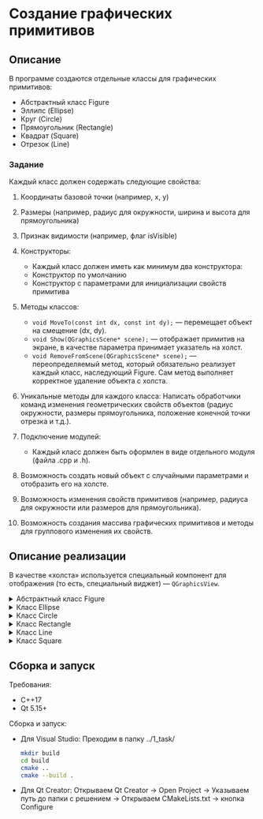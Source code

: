 # Создание графических примитивов

## Описание
В программе создаются отдельные классы для графических примитивов:
* Абстрактный класс Figure
* Эллипс (Ellipse)
* Круг (Circle)
* Прямоугольник (Rectangle)
* Квадрат (Square)
* Отрезок (Line)

### Задание
Каждый класс должен содержать следующие свойства:
1. Координаты базовой точки (например, x, y)
2. Размеры (например, радиус для окружности, ширина и высота для прямоугольника)
3. Признак видимости (например, флаг isVisible)
4. Конструкторы:
    * Каждый класс должен иметь как минимум два конструктора:
    * Конструктор по умолчанию
    * Конструктор с параметрами для инициализации свойств примитива
  
5. Методы классов:
    * `void MoveTo(const int dx, const int dy);` — перемещает объект на смещение (dx, dy).
    * `void Show(QGraphicsScene* scene);` — отображает примитив на экране, в качестве параметра принимает указатель на холст.
    * `void RemoveFromScene(QGraphicsScene* scene);` — переопределяемый метод, который обязательно реализует каждый класс, наследующий Figure. Сам метод выполняет корректное удаление объекта с холста.
6. Уникальные методы для каждого класса:
    Написать обработчики команд изменения геометрических свойств объектов (радиус окружности, размеры прямоугольника, положение конечной точки отрезка и т.д.).
8. Подключение модулей:
    * Каждый класс должен быть оформлен в виде отдельного модуля (файла .cpp и .h). 
9. Возможность создать новый объект с случайными параметрами и отобразить его на холсте.
10. Возможность изменения свойств примитивов (например, радиуса для окружности или размеров для прямоугольника).
11. Возможность создания массива графических примитивов и методы для группового изменения их свойств.

## Описание реализации
В качестве «холста» используется специальный компонент для отображения (то есть, специальный виджет) — `QGraphicsView`.
<details>
<summary>Абстрактный класс Figure </summary>
Абстрактный базовый класс Figure реализует общие характеристики для всех графических примитивов:

Свойства:
* Координаты базовой точки (x, y)
* Размеры (w, h)
* Признак видимости (is_visible_)
* Стиль обводки (pen_)
* Тип фигуры (figure_type_), представленный перечислением FigureType

Методы:
* Чисто виртуальные методы: MoveTo, Show, RemoveFromScene
* Методы для установки и получения координат, размеров, видимости, стиля обводки и типа фигуры.
</details>

<details>
<summary>Класс Ellipse </summary>
Класс Ellipse наследуется от Figure и включает дополнительные свойства и методы для работы с эллипсами:

Уникальные свойства:
* Радиусы эллипса (radius_1_, radius_2_).

Уникальные методы:
* SetSize: изменяет радиусы эллипса.
* Графический элемент QGraphicsEllipseItem для отображения на сцене.
</details>

<details>
<summary>Класс Circle</summary>
Класс Circle наследуется от Ellipse и реализует окружность, где радиусы одинаковы:

Уникальные методы:
* SetSize: изменяет радиус круга.
</details>

<details>
<summary>Класс Rectangle</summary>
Класс Rectangle наследуется от Figure и используется для работы с прямоугольниками:

Методы:
* SetSize: устанавливает размеры прямоугольника.
* Графический элемент QGraphicsRectItem для отображения на сцене.
</details>

<details>
<summary>Класс Line</summary>
Класс Line наследуется от Figure и представляет линию:

Уникальные свойства:
* Координаты конца линии (x2_, y2_).

Методы:
* MoveTo: перемещает линию.
* SetSize: устанавливает размеры линии.
* Метод поворота Rotate (отсутствует в оригинальной реализации, но может быть добавлен в будущем).
* Графический элемент QGraphicsLineItem для отображения на сцене.
</details>

<details>
<summary>Класс Square</summary>
Класс Square наследуется от Rectangle и делает его свойства специфичными для квадрата:

Методы:
* SetSize: изменяет размеры квадрата, сохраняя равенство ширины и высоты.
</details>

## Сборка и запуск
Требования:
* C++17
* Qt 5.15+
  
Сборка и запуск:
* Для Visual Studio:
  Преходим в папку ../1_task/ 
  ```bash
  mkdir build
  cd build
  cmake ..
  cmake --build .
  ```
* Для Qt Creator:
   Открываем Qt Creator → Open Project → Указываем путь до папки с решением → Открываем CMakeLists.txt → кнопка Configure
